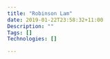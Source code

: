 ```yaml
---
title: "Robinson Lam"
date: 2019-01-22T23:58:32+11:00
Description: ""
Tags: []
Technologies: []

---
```

